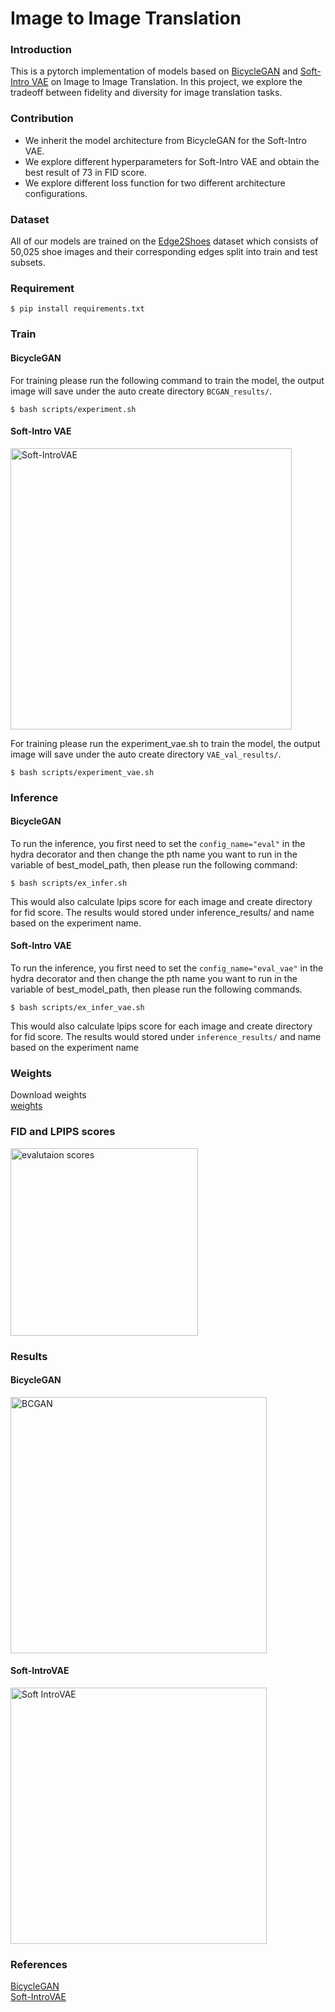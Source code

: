# Image to Image Translation

### Introduction
This is a pytorch implementation of models based on [BicycleGAN](https://arxiv.org/abs/1711.11586) and [Soft-Intro VAE](https://arxiv.org/pdf/2012.13253.pdf) on Image to Image Translation. In this project, we explore the tradeoff between  fidelity and diversity for image translation tasks. 

### Contribution
- We inherit the model architecture from BicycleGAN for the Soft-Intro VAE.
- We explore different hyperparameters for Soft-Intro VAE and obtain the best result of 73 in FID score.
- We explore different loss function for two different architecture configurations.

### Dataset

All of our models are trained on the [Edge2Shoes](https://www.kaggle.com/datasets/balraj98/edges2shoes-dataset) dataset which consists of 50,025 shoe images and their corresponding edges split into train and test subsets.

### Requirement
```
$ pip install requirements.txt
``` 
### Train

#### BicycleGAN

For training please run the following command to train the model, the output image will save under the auto create directory `BCGAN_results/`.
```
$ bash scripts/experiment.sh
``` 

#### Soft-Intro VAE
<img src="https://github.com/paulzyzy/BicycleGAN/blob/main/results/Soft-IntroVAE.png" alt="Soft-IntroVAE" height="450"/>

For training please run the experiment_vae.sh to train the model, the output image will save under the auto create directory `VAE_val_results/`.

```
$ bash scripts/experiment_vae.sh
``` 
### Inference

#### BicycleGAN

To run the inference, you first need to set the `config_name="eval"` in the hydra decorator and then change the pth name you want to run in the variable of best_model_path, then please run the following command:

```
$ bash scripts/ex_infer.sh
``` 
This would also calculate lpips score for each image and create directory for fid score. The results would stored under inference_results/ and name based on the experiment name.

#### Soft-Intro VAE

To run the inference, you first need to set the `config_name="eval_vae"` in the hydra decorator and then change the pth name you want to run in the variable of best_model_path, then please run the following commands.

```
$ bash scripts/ex_infer_vae.sh
``` 
This would also calculate lpips score for each image and create directory for fid score. The results would stored under `inference_results/` and name based on the experiment name

### Weights
Download  weights</br>
  [weights](https://drive.google.com/drive/folders/199O7jT4YqMZX6o3gAf1DmIq1F1u9yEAe?usp=drive_link)
### FID and LPIPS scores
<img src="https://github.com/paulzyzy/BicycleGAN/blob/main/results/Evaluation.png" alt="evalutaion scores" height="300"/>

### Results 

#### BicycleGAN
<img src="https://github.com/paulzyzy/BicycleGAN/blob/main/results/best_bcgan.png" alt="BCGAN" height="410"/>

#### Soft-IntroVAE
<img src="https://github.com/paulzyzy/BicycleGAN/blob/main/results/best_softvae.png" alt="Soft IntroVAE" height="410"/>

### References

[BicycleGAN](https://github.com/junyanz/BicycleGAN)</br>
[Soft-IntroVAE](https://github.com/taldatech/soft-intro-vae-pytorch)</br>
